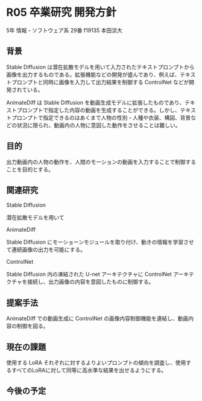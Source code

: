 # R05 卒業研究 開発方針

5年 情報・ソフトウェア系 29番
f19135 本田涼大

## 背景

Stable Diffusion は潜在拡散モデルを用いて入力されたテキストプロンプトから画像を出力するものである。拡張機能などの開発が盛んであり、例えば、テキストプロンプトと同時に画像を入力して出力結果を制御する ControlNet などが開発されている。

AnimateDiff は Stable Diffusion を動画生成モデルに拡張したものであり、テキストプロンプトで指定した内容の動画を生成することができる。しかし、テキストプロンプトで指定できるのはあくまで人物の性別・人種や衣装、構図、背景などの状況に限られ、動画内の人物に意図した動作をさせることは難しい。

## 目的

出力動画内の人物の動作を、人間のモーションの動画を入力することで制御することを目的とする。

## 関連研究

Stable Diffusion

潜在拡散モデルを用いて

AnimateDiff

Stable Diffusion にモーショーンモジュールを取り付け、動きの情報を学習させて連続画像の出力を可能にする。

ControlNet

Stable Diffusion 内の凍結された U-net アーキテクチャに ControlNet アーキテクチャを接続し、出力画像の内容を意図したものに制御する。

## 提案手法

AnimateDiff での動画生成に ControlNet の画像内容制御機能を連結し、動画内容の制御を図る。

## 現在の課題

使用する LoRA それぞれに対するよりよいプロンプトの傾向を調査し、使用するすべてのLoRAに対して同等に高水準な結果を出せるようにする。

## 今後の予定
